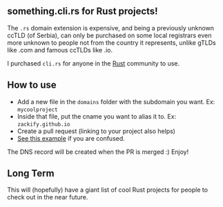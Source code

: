 ## something.cli.rs for Rust projects!

The `.rs` domain extension is expensive, and being a previously unknown ccTLD
(of Serbia), can only be purchased on some local registrars even more unknown
to people not from the country it represents, unlike gTLDs like .com and famous
ccTLDs like .io.

I purchased `cli.rs` for anyone in the [Rust](https://www.rust-lang.org/) community to use.

## How to use

- Add a new file in the `domains` folder with the subdomain you want. Ex: `mycoolproject`
- Inside that file, put the cname you want to alias it to. Ex: `zackify.github.io`
- Create a pull request (linking to your project also helps)
- [See this example](https://github.com/zackify/cli.rs/pull/1) if you are confused.

The DNS record will be created when the PR is merged :) Enjoy!

## Long Term

This will (hopefully) have a giant list of cool Rust projects for people to check out in the near future.
